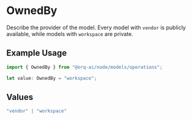 # OwnedBy

Describe the provider of the model. Every model with `vendor` is publicly available, while models with `workspace` are private.

## Example Usage

```typescript
import { OwnedBy } from "@orq-ai/node/models/operations";

let value: OwnedBy = "workspace";
```

## Values

```typescript
"vendor" | "workspace"
```